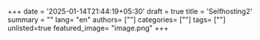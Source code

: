 +++
date = '2025-01-14T21:44:19+05:30'
draft = true
title = 'Selfhosting2'
summary = ""
lang= "en"
authors= [""]
categories= [""]
tags= [""]
unlisted=true
featured_image= "image.png"
+++